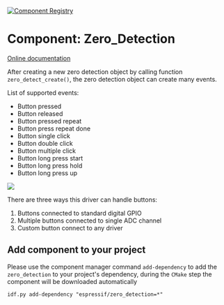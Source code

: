 [![Component Registry](https://components.espressif.com/components/espressif/button/badge.svg)](https://components.espressif.com/components/espressif/button)

# Component: Zero_Detection
[Online documentation](https://docs.espressif.com/projects/esp-iot-solution/en/latest/input_device/button.html)

After creating a new zero detection object by calling function `zero_detect_create()`, the zero detection object can create many events.

List of supported events:
 * Button pressed
 * Button released
 * Button pressed repeat
 * Button press repeat done
 * Button single click
 * Button double click
 * Button multiple click
 * Button long press start
 * Button long press hold
 * Button long press up

![](https://dl.espressif.com/button_v2/button.svg)

There are three ways this driver can handle buttons:
1. Buttons connected to standard digital GPIO
2. Multiple buttons connected to single ADC channel
3. Custom button connect to any driver

## Add component to your project

Please use the component manager command `add-dependency` to add the `zero_detection` to your project's dependency, during the `CMake` step the component will be downloaded automatically

```
idf.py add-dependency "espressif/zero_detection=*"
```